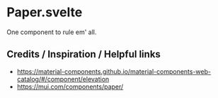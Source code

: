 # Paper.svelte

One component to rule em' all.

## Credits / Inspiration / Helpful links

- https://material-components.github.io/material-components-web-catalog/#/component/elevation
- https://mui.com/components/paper/
